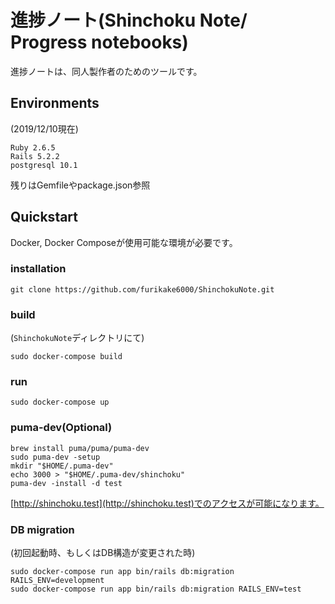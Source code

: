 # 進捗ノート(Shinchoku Note/ Progress notebooks)

進捗ノートは、同人製作者のためのツールです。

## Environments

(2019/12/10現在)

```text
Ruby 2.6.5
Rails 5.2.2
postgresql 10.1
```

残りはGemfileやpackage.json参照

## Quickstart

Docker, Docker Composeが使用可能な環境が必要です。

### installation

```shell
git clone https://github.com/furikake6000/ShinchokuNote.git
```

### build

(`ShinchokuNote`ディレクトリにて)

```shell
sudo docker-compose build
```

### run

```shell
sudo docker-compose up
```

### puma-dev(Optional)

```shell
brew install puma/puma/puma-dev
sudo puma-dev -setup
mkdir "$HOME/.puma-dev"
echo 3000 > "$HOME/.puma-dev/shinchoku"
puma-dev -install -d test
```

[http://shinchoku.test](http://shinchoku.test)でのアクセスが可能になります。

### DB migration

(初回起動時、もしくはDB構造が変更された時)

```shell
sudo docker-compose run app bin/rails db:migration RAILS_ENV=development
sudo docker-compose run app bin/rails db:migration RAILS_ENV=test
```
